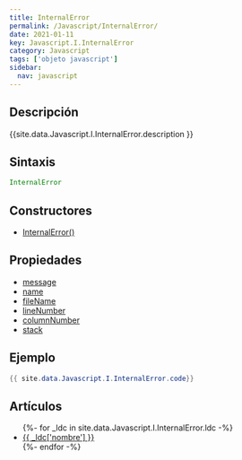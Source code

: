 ```yaml
---
title: InternalError
permalink: /Javascript/InternalError/
date: 2021-01-11
key: Javascript.I.InternalError
category: Javascript
tags: ['objeto javascript']
sidebar: 
  nav: javascript
---
```


## Descripción
{{site.data.Javascript.I.InternalError.description }}

## Sintaxis
~~~javascript
InternalError
~~~

## Constructores
* [InternalError()](/Javascript/InternalError/InternalError/)

## Propiedades
* [message](/Javascript/InternalError/message/)
* [name](/Javascript/InternalError/name/)
* [fileName](/Javascript/InternalError/fileName/)
* [lineNumber](/Javascript/InternalError/lineNumber/)
* [columnNumber](/Javascript/InternalError/columnNumber/)
* [stack](/Javascript/InternalError/stack/)

## Ejemplo
~~~java
{{ site.data.Javascript.I.InternalError.code}}
~~~

## Artículos
<ul>
{%- for _ldc in site.data.Javascript.I.InternalError.ldc -%}
   <li>
       <a href="{{_ldc['url'] }}">{{ _ldc['nombre'] }}</a>
   </li>
{%- endfor -%}
</ul>
